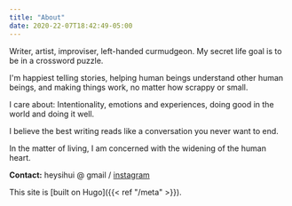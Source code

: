```yaml
---
title: "About"
date: 2020-22-07T18:42:49-05:00
---
```


Writer, artist, improviser, left-handed curmudgeon. My secret life goal is to be in a crossword puzzle.

I'm happiest telling stories, helping human beings understand other human beings, and making things work, no matter how scrappy or small.

I care about: Intentionality, emotions and experiences, doing good in the world and doing it well.

I believe the best writing reads like a conversation you never want to end.

In the matter of living, I am concerned with the widening of the human heart.

**Contact:** heysihui @ gmail / [instagram](https://instagram.com/sihui)

This site is [built on Hugo]({{< ref "/meta" >}}).
